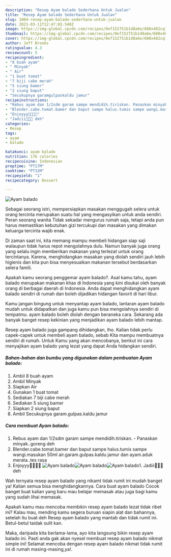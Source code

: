 ```yaml
---
description: "Resep Ayam balado Sederhana Untuk Jualan"
title: "Resep Ayam balado Sederhana Untuk Jualan"
slug: 1004-resep-ayam-balado-sederhana-untuk-jualan
date: 2021-03-11T12:47:03.548Z
image: https://img-global.cpcdn.com/recipes/0ef152751b1d8a6e/680x482cq70/ayam-balado-foto-resep-utama.jpg
thumbnail: https://img-global.cpcdn.com/recipes/0ef152751b1d8a6e/680x482cq70/ayam-balado-foto-resep-utama.jpg
cover: https://img-global.cpcdn.com/recipes/0ef152751b1d8a6e/680x482cq70/ayam-balado-foto-resep-utama.jpg
author: Jeff Brooks
ratingvalue: 4.3
reviewcount: 5
recipeingredient:
- "8 buah ayam"
- " Minyak"
- " Air"
- "1 buat tomat"
- "7 biji cabe merah"
- "5 siung bamer"
- "2 siung baput"
- "Secukupnya garamgulpaskaldu jamur"
recipeinstructions:
- "Rebus ayam dan 1/2sdm garam sampe mendidih.tiriskan. Panaskan minyak..goreng deh"
- "Blender.cabe.tomat.bamer dan baput sampe halus.tumis sampe wangi.masukan 50ml air.garam.gulpas.kaldu jamur dan ayam.aduk merata..tes rasa"
- "Enjoyyy🤗🤤🤤🤤"
- "Jadiii🤤🤤🤗 deh"
categories:
- Resep
tags:
- ayam
- balado

katakunci: ayam balado 
nutrition: 176 calories
recipecuisine: Indonesian
preptime: "PT17M"
cooktime: "PT32M"
recipeyield: "1"
recipecategory: Dessert

---
```



![Ayam balado](https://img-global.cpcdn.com/recipes/0ef152751b1d8a6e/680x482cq70/ayam-balado-foto-resep-utama.jpg)

Sebagai seorang istri, mempersiapkan masakan menggugah selera untuk orang tercinta merupakan suatu hal yang mengasyikan untuk anda sendiri. Peran seorang  wanita Tidak sekadar mengurus rumah saja, tetapi anda pun harus memastikan kebutuhan gizi tercukupi dan masakan yang dimakan keluarga tercinta wajib enak.

Di zaman  saat ini, kita memang mampu membeli hidangan siap saji walaupun tidak harus repot mengolahnya dulu. Namun banyak juga orang yang selalu ingin memberikan makanan yang terlezat untuk orang tercintanya. Karena, menghidangkan masakan yang diolah sendiri jauh lebih higienis dan kita pun bisa menyesuaikan makanan tersebut berdasarkan selera famili. 



Apakah kamu seorang penggemar ayam balado?. Asal kamu tahu, ayam balado merupakan makanan khas di Indonesia yang kini disukai oleh banyak orang di berbagai daerah di Indonesia. Anda dapat menghidangkan ayam balado sendiri di rumah dan boleh dijadikan hidangan favorit di hari libur.

Kamu jangan bingung untuk menyantap ayam balado, lantaran ayam balado mudah untuk didapatkan dan juga kamu pun bisa mengolahnya sendiri di tempatmu. ayam balado boleh diolah dengan beraneka cara. Sekarang ada banyak banget resep kekinian yang menjadikan ayam balado lebih mantap.

Resep ayam balado juga gampang dihidangkan, lho. Kalian tidak perlu capek-capek untuk membeli ayam balado, sebab Kita mampu membuatnya sendiri di rumah. Untuk Kamu yang akan mencobanya, berikut ini cara menyajikan ayam balado yang lezat yang dapat Anda hidangkan sendiri.

<!--inarticleads1-->

##### Bahan-bahan dan bumbu yang digunakan dalam pembuatan Ayam balado:

1. Ambil 8 buah ayam
1. Ambil  Minyak
1. Siapkan  Air
1. Gunakan 1 buat tomat
1. Sediakan 7 biji cabe merah
1. Sediakan 5 siung bamer
1. Siapkan 2 siung baput
1. Ambil Secukupnya garam.gulpas.kaldu jamur




<!--inarticleads2-->

##### Cara membuat Ayam balado:

1. Rebus ayam dan 1/2sdm garam sampe mendidih.tiriskan. - Panaskan minyak..goreng deh
1. Blender.cabe.tomat.bamer dan baput sampe halus.tumis sampe wangi.masukan 50ml air.garam.gulpas.kaldu jamur dan ayam.aduk merata..tes rasa
1. Enjoyyy🤗🤤🤤🤤
<img src="https://img-global.cpcdn.com/steps/c17ee603d3061668/160x128cq70/ayam-balado-langkah-memasak-3-foto.jpg" alt="Ayam balado"><img src="https://img-global.cpcdn.com/steps/c3d9fc721715710d/160x128cq70/ayam-balado-langkah-memasak-3-foto.jpg" alt="Ayam balado"><img src="https://img-global.cpcdn.com/steps/c7af4822e92755ac/160x128cq70/ayam-balado-langkah-memasak-3-foto.jpg" alt="Ayam balado">1. Jadiii🤤🤤🤗 deh




Wah ternyata resep ayam balado yang nikamt tidak rumit ini mudah banget ya! Kalian semua bisa menghidangkannya. Cara buat ayam balado Cocok banget buat kalian yang baru mau belajar memasak atau juga bagi kamu yang sudah lihai memasak.

Apakah kamu mau mencoba membikin resep ayam balado lezat tidak ribet ini? Kalau mau, mending kamu segera buruan siapin alat dan bahannya, setelah itu buat deh Resep ayam balado yang mantab dan tidak rumit ini. Betul-betul taidak sulit kan. 

Maka, daripada kita berlama-lama, ayo kita langsung bikin resep ayam balado ini. Pasti anda gak akan nyesel membuat resep ayam balado nikmat simple ini! Selamat mencoba dengan resep ayam balado nikmat tidak rumit ini di rumah masing-masing,ya!.

